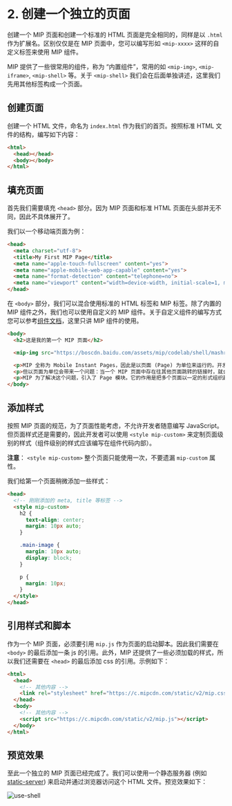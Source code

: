 # 2. 创建一个独立的页面

创建一个 MIP 页面和创建一个标准的 HTML 页面是完全相同的，同样是以 `.html` 作为扩展名。区别仅仅是在 MIP 页面中，您可以编写形如 `<mip-xxxx>` 这样的自定义标签来使用 MIP 组件。

MIP 提供了一些很常用的组件，称为 “内置组件”，常用的如 `<mip-img>`, `<mip-iframe>`, `<mip-shell>` 等。关于 `<mip-shell>` 我们会在后面单独讲述，这里我们先用其他标签构成一个页面。

## 创建页面

创建一个 HTML 文件，命名为 `index.html` 作为我们的首页。按照标准 HTML 文件的结构，编写如下内容：

```html
<html>
  <head></head>
  <body></body>
</html>
```

## 填充页面

首先我们需要填充 `<head>` 部分。因为 MIP 页面和标准 HTML 页面在头部并无不同，因此不具体展开了。

我们以一个移动端页面为例：

```html
<head>
  <meta charset="utf-8">
  <title>My First MIP Page</title>
  <meta name="apple-touch-fullscreen" content="yes">
  <meta name="apple-mobile-web-app-capable" content="yes">
  <meta name="format-detection" content="telephone=no">
  <meta name="viewport" content="width=device-width, initial-scale=1, minimum-scale=1, maximum-scale=1, user-scalable=no">
</head>
```

在 `<body>` 部分，我们可以混合使用标准的 HTML 标签和 MIP 标签。除了内置的 MIP 组件之外，我们也可以使用自定义的 MIP 组件。关于自定义组件的编写方式您可以参考[组件文档](../../guide/component/introduction)，这里只讲 MIP 组件的使用。

```html
<body>
  <h2>这是我的第一个 MIP 页面</h2>

  <mip-img src="https://boscdn.baidu.com/assets/mip/codelab/shell/mashroom.jpg" width="300" height="300" class="main-image"></mip-img>

  <p>MIP 全称为 Mobile Instant Pages，因此是以页面 (Page) 为单位来运行的。开发者通过改造/提交一个个页面，继而被百度收录并展示。 </p>
  <p>但以页面为单位会带来一个问题：当一个 MIP 页面中存在往其他页面跳转的链接时，就会使浏览器使用加载页面的默认行为来加载新页面。这“第二跳”的体验比起从搜索结果页到 MIP 页面的“第一跳”来说相去甚远。 </p>
  <p>MIP 为了解决这个问题，引入了 Page 模块。它的作用是把多个页面以一定的形式组织起来，让它们互相之间切换时拥有和单页应用一样的切换效果，而不是浏览器默认的切换效果。这个功能大部分情况下对开发者是透明的，但也需要开发者遵守一定的页面编写规范。除此之外，一些和路由相关的信息和操作也会提供给开发者使用。这两部分将是本章节的主要内容。</p>
</body>
```

## 添加样式

按照 MIP 页面的规范，为了页面性能考虑，不允许开发者随意编写 JavaScript。但页面样式还是需要的，因此开发者可以使用 `<style mip-custom>` 来定制页面级别的样式（组件级别的样式应该编写在组件代码内部）。

__注意__： `<style mip-custom>` 整个页面只能使用一次，不要遗漏 `mip-custom` 属性。

我们给第一个页面稍微添加一些样式：

```html
<head>
  <!-- 刚刚添加的 meta, title 等标签 -->
  <style mip-custom>
    h2 {
      text-align: center;
      margin: 10px auto;
    }

    .main-image {
      margin: 10px auto;
      display: block;
    }

    p {
      margin: 10px;
    }
  </style>
</head>
```

## 引用样式和脚本

作为一个 MIP 页面，必须要引用 `mip.js` 作为页面的启动脚本。因此我们需要在 `<body>` 的最后添加一条 js 的引用。此外，MIP 还提供了一些必须加载的样式，所以我们还需要在 `<head>` 的最后添加 css 的引用。示例如下：

```html
<html>
  <head>
    <!-- 其他内容 -->
    <link rel="stylesheet" href="https://c.mipcdn.com/static/v2/mip.css">
  </head>
  <body>
    <!-- 其他内容 -->
    <script src="https://c.mipcdn.com/static/v2/mip.js"></script>
  </body>
</html>
```

## 预览效果

至此一个独立的 MIP 页面已经完成了。我们可以使用一个静态服务器 (例如 [static-server](https://www.npmjs.com/package/static-server)) 来启动并通过浏览器访问这个 HTML 文件。预览效果如下：

![use-shell](https://boscdn.baidu.com/assets/mip/codelab/shell/use-shell.png)
